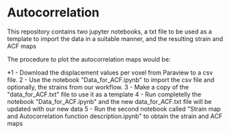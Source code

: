 # Autocorrelation

This repository contains two jupyter notebooks, a txt file to be used as a template to import the data in a suitable manner, and the resulting strain and ACF maps

The procedure to plot the autocorrelation maps would be:

*1 - Download the displacement values per voxel from Paraview to a csv file.
2 - Use the notebook "Data_for_ACF.ipynb" to import the csv file and optionally, the strains from our workflow.
3 - Make a copy of the "data_for_ACF.txt" file to use it as a template 
4 - Run completelly the notebook "Data_for_ACF.ipynb" and the new data_for_ACF.txt file will be updated with our new data
5 - Run the second notebook called "Strain map and Autocorrelation function description.ipynb" to obtain the strain and ACF maps
